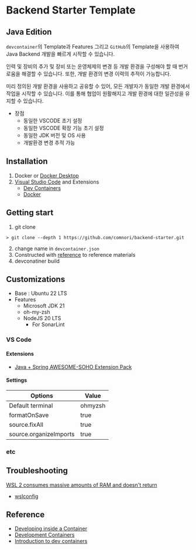 # Backend Starter Template

## Java Edition

`devcontainer`의 Template과 Features 그리고 `GitHub`의 Template을 사용하여 Java Backend 개발을 빠르게 시작할 수 있습니다.

인력 및 장비의 추가 및 장비 또는 운영체제의 변경 등 개발 환경을 구성해야 할 때 번거로움을 해결할 수 있습니다. 또한, 개발 환경의 변경 이력의 추적이 가능합니다.

미리 정의된 개발 환경을 사용하고 공유할 수 있어, 모든 개발자가 동일한 개발 환경에서 작업을 시작할 수 있습니다. 이를 통해 협업이 원활해지고 개발 환경에 대한 일관성을 유지할 수 있습니다.

- 장점
  - 동일한 VSCODE 초기 설정
  - 동일한 VSCODE 확장 기능 초기 설정
  - 동일한 JDK 버전 및 OS 사용
  - 개발환경 변경 추적 가능

## Installation

1. Docker or [Docker Desktop](https://www.docker.com/products/docker-desktop/)
2. [Visual Studio Code](https://code.visualstudio.com/) and Extensions
    - [Dev Containers](vscode:extension/ms-vscode-remote.remote-containers)
    - [Docker](vscode:extension/ms-azuretools.vscode-docker)

## Getting start

1. git clone
```shell
> git clone --depth 1 https://github.com/comnori/backend-starter.git
```
2. change name in `devcontainer.json`
3. Constructed with [reference](#reference) to reference materials
4. devconatiner build

## Customizations

- Base : Ubuntu 22 LTS
- Features
  - Microsoft JDK 21
  - oh-my-zsh
  - NodeJS 20 LTS
    - For SonarLint

### VS Code

#### Extensions

- [Java + Spring AWESOME-SOHO Extension Pack](https://marketplace.visualstudio.com/items?itemName=comnori.java-spring-awesome-soho-extension-pack)


#### Settings

|Options|Value|
|-|-|
|Default terminal|ohmyzsh|
|formatOnSave|true|
|source.fixAll|true|
|source.organizeImports|true|

### etc

## Troubleshooting

[WSL 2 consumes massive amounts of RAM and doesn't return](https://github.com/microsoft/WSL/issues/4166)
- [wslconfig](https://devblogs.microsoft.com/commandline/windows-subsystem-for-linux-september-2023-update/#automatic-memory-reclaim)

## Reference

- [Developing inside a Container](https://code.visualstudio.com/docs/devcontainers/containers)
- [Development Containers](https://containers.dev/)
- [Introduction to dev containers](https://docs.github.com/en/codespaces/setting-up-your-project-for-codespaces/adding-a-dev-container-configuration/introduction-to-dev-containers)

